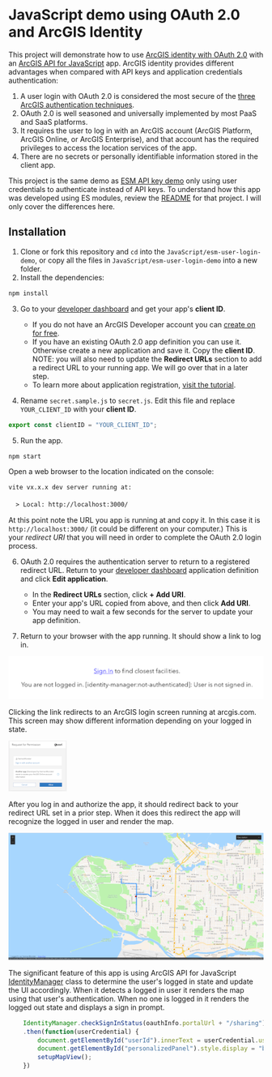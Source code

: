 # JavaScript demo using OAuth 2.0 and ArcGIS Identity

This project will demonstrate how to use [ArcGIS identity with OAuth 2.0](https://developers.arcgis.com/documentation/mapping-apis-and-services/security/oauth-2.0/) with an [ArcGIS API for JavaScript](https://developers.arcgis.com/javascript/latest/) app. ArcGIS identity provides different advantages when compared with API keys and application credentials authentication:

1. A user login with OAuth 2.0 is considered the most secure of the [three ArcGIS authentication techniques](https://developers.arcgis.com/documentation/mapping-apis-and-services/security/#authentication-methods).
2. OAuth 2.0 is well seasoned and universally implemented by most PaaS and SaaS platforms.
3. It requires the user to log in with an ArcGIS account (ArcGIS Platform, ArcGIS Online, or ArcGIS Enterprise), and that account has the required privileges to access the location services of the app.
4. There are no secrets or personally identifiable information stored in the client app.

This project is the same demo as [ESM API key demo](../esm-api-key-demo/) only using user credentials to authenticate instead of API keys. To understand how this app was developed using ES modules, review the [README](../esm-api-key-demo/) for that project. I will only cover the differences here.

## Installation

1. Clone or fork this repository and `cd` into the `JavaScript/esm-user-login-demo`, or copy all the files in `JavaScript/esm-user-login-demo` into a new folder.
2. Install the dependencies:

```bash
npm install
```

3. Go to your [developer dashboard](https://developers.arcgis.com/applications) and get your app's **client ID**.
    - If you do not have an ArcGIS Developer account you can [create on for free](https://developers.arcgis.com/sign-up).
    - If you have an existing OAuth 2.0 app definition you can use it. Otherwise create a new application and save it. Copy the **client ID**. NOTE: you will also need to update the **Redirect URLs** section to add a redirect URL to your running app. We will go over that in a later step.
    - To learn more about application registration, [visit the tutorial](https://developers.arcgis.com/documentation/mapping-apis-and-services/security/tutorials/register-your-application/).

4. Rename `secret.sample.js` to `secret.js`. Edit this file and replace `YOUR_CLIENT_ID` with your **client ID**.

```javascript
export const clientID = "YOUR_CLIENT_ID";
```

5. Run the app.

```bash
npm start
```

Open a web browser to the location indicated on the console:

```txt
vite vx.x.x dev server running at:

  > Local: http://localhost:3000/
```

At this point note the URL you app is running at and copy it. In this case it is `http://localhost:3000/` (it could be different on your computer.) This is your _redirect URI_ that you will need in order to complete the OAuth 2.0 login process.

6. OAuth 2.0 requires the authentication server to return to a registered redirect URL. Return to your [developer dashboard](https://developers.arcgis.com/applications) application definition and click **Edit application**.
    - In the **Redirect URLs** section, click **+ Add URI**.
    - Enter your app's URL copied from above, and then click **Add URI**.
    - You may need to wait a few seconds for the server to update your app definition.

7. Return to your browser with the app running. It should show a link to log in.

![screenshot app with sign in link](sign-in.png)

Clicking the link redirects to an ArcGIS login screen running at arcgis.com. This screen may show different information depending on your logged in state.

![screenshot app sign in screen](sso-login.png)

After you log in and authorize the app, it should redirect back to your redirect URL set in a prior step. When it does this redirect the app will recognize the logged in user and render the map.

![screenshot app sign in screen](signed-in-map-app.png)

The significant feature of this app is using ArcGIS API for JavaScript [IdentityManager](https://developers.arcgis.com/javascript/latest/api-reference/esri-identity-IdentityManager.html) class to determine the user's logged in state and update the UI accordingly. When it detects a logged in user it renders the map using that user's authentication. When no one is logged in it renders the logged out state and displays a sign in prompt.

```javascript
    IdentityManager.checkSignInStatus(oauthInfo.portalUrl + "/sharing")
    .then(function(userCredential) {
        document.getElementById("userId").innerText = userCredential.userId;
        document.getElementById("personalizedPanel").style.display = "block";
        setupMapView();
    })
```
